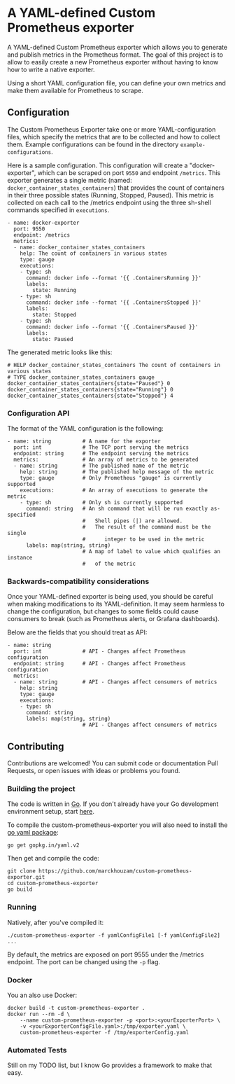 # A YAML-defined Custom Prometheus exporter

A YAML-defined Custom Prometheus exporter which allows you to generate and publish metrics in the Prometheus format.  The goal of this project is to allow to easily create a new Prometheus exporter without having to know how to write a native exporter.

Using a short YAML configuration file, you can define your own metrics and make them available for Prometheus to scrape.

## Configuration

The Custom Prometheus Exporter take one or more YAML-configuration files, which specify the metrics that are to be collected and how to collect them.  Example configurations can be found in the directory ```example-configurations```.

Here is a sample configuration.  This configuration will create a "docker-exporter", which can be scraped on port ```9550``` and endpoint ```/metrics```.  This exporter generates a single metric (named: ```docker_container_states_containers```) that provides the count of containers in their three possible states (Running, Stopped, Paused). This metric is collected on each call to the /metrics endpoint using the three sh-shell commands specified in ```executions```.

```
- name: docker-exporter
  port: 9550
  endpoint: /metrics
  metrics:
  - name: docker_container_states_containers
    help: The count of containers in various states
    type: gauge
    executions:
    - type: sh
      command: docker info --format '{{ .ContainersRunning }}'
      labels:
        state: Running
    - type: sh
      command: docker info --format '{{ .ContainersStopped }}'
      labels:
        state: Stopped
    - type: sh
      command: docker info --format '{{ .ContainersPaused }}'
      labels:
        state: Paused
```

The generated metric looks like this:

```
# HELP docker_container_states_containers The count of containers in various states
# TYPE docker_container_states_containers gauge
docker_container_states_containers{state="Paused"} 0
docker_container_states_containers{state="Running"} 0
docker_container_states_containers{state="Stopped"} 4
```
### Configuration API

The format of the YAML configuration is the following:

```
- name: string          # A name for the exporter
  port: int             # The TCP port serving the metrics
  endpoint: string      # The endpoint serving the metrics
  metrics:              # An array of metrics to be generated
  - name: string        # The published name of the metric
    help: string        # The published help message of the metric
    type: gauge         # Only Prometheus "gauge" is currently supported
    executions:         # An array of executions to generate the metric
    - type: sh          # Only sh is currently supported
      command: string   # An sh command that will be run exactly as-specified
                        #   Shell pipes (|) are allowed.
                        #   The result of the command must be the single
                        #      integer to be used in the metric
      labels: map(string, string)
                        # A map of label to value which qualifies an instance
                        #   of the metric
```

### Backwards-compatibility considerations

Once your YAML-defined exporter is being used, you should be careful when making modifications to its YAML-definition.  It may seem harmless to change the configuration, but changes to some fields could cause consumers to break (such as Prometheus alerts, or Grafana dashboards).

Below are the fields that you should treat as API:
```
- name: string
  port: int             # API - Changes affect Prometheus configuration
  endpoint: string      # API - Changes affect Prometheus configuration
  metrics:
  - name: string        # API - Changes affect consumers of metrics
    help: string
    type: gauge
    executions:
    - type: sh
      command: string
      labels: map(string, string)
                        # API - Changes affect consumers of metrics
```

## Contributing

Contributions are welcomed!  You can submit code or documentation Pull Requests, or open issues with ideas or problems you found.

### Building the project

The code is written in [Go](https://tour.golang.org).  If you don't already have your Go development environment setup, start [here](https://golang.org/doc/install
).

To compile the custom-prometheus-exporter you will also need to install the [go yaml package](https://github.com/go-yaml/yaml):

```
go get gopkg.in/yaml.v2
```

Then get and compile the code:
```
git clone https://github.com/marckhouzam/custom-prometheus-exporter.git
cd custom-prometheus-exporter
go build
```
### Running

Natively, after you've compiled it:
```
./custom-prometheus-exporter -f yamlConfigFile1 [-f yamlConfigFile2] ...
```

By default, the metrics are exposed on port 9555 under the /metrics endpoint.  The port can be changed using the ```-p``` flag.

### Docker
You an also use Docker:
```
docker build -t custom-prometheus-exporter .
docker run --rm -d \
    --name custom-prometheus-exporter -p <port>:<yourExporterPort> \
    -v <yourExporterConfigFile.yaml>:/tmp/exporter.yaml \
    custom-prometheus-exporter -f /tmp/exporterConfig.yaml
```

### Automated Tests

Still on my TODO list, but I know Go provides a framework to make that easy.
